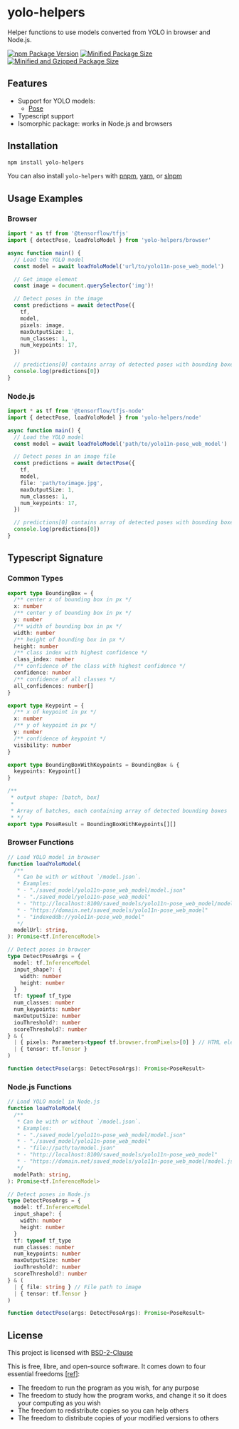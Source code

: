 # yolo-helpers

Helper functions to use models converted from YOLO in browser and Node.js.

[![npm Package Version](https://img.shields.io/npm/v/yolo-helpers)](https://www.npmjs.com/package/yolo-helpers)
[![Minified Package Size](https://img.shields.io/bundlephobia/min/yolo-helpers)](https://bundlephobia.com/package/yolo-helpers)
[![Minified and Gzipped Package Size](https://img.shields.io/bundlephobia/minzip/yolo-helpers)](https://bundlephobia.com/package/yolo-helpers)

## Features

- Support for YOLO models:
  - [Pose](https://docs.ultralytics.com/tasks/pose/)
- Typescript support
- Isomorphic package: works in Node.js and browsers

## Installation

```bash
npm install yolo-helpers
```

You can also install `yolo-helpers` with [pnpm](https://pnpm.io/), [yarn](https://yarnpkg.com/), or [slnpm](https://github.com/beenotung/slnpm)

## Usage Examples

### Browser

```typescript
import * as tf from '@tensorflow/tfjs'
import { detectPose, loadYoloModel } from 'yolo-helpers/browser'

async function main() {
  // Load the YOLO model
  const model = await loadYoloModel('url/to/yolo11n-pose_web_model')

  // Get image element
  const image = document.querySelector('img')!

  // Detect poses in the image
  const predictions = await detectPose({
    tf,
    model,
    pixels: image,
    maxOutputSize: 1,
    num_classes: 1,
    num_keypoints: 17,
  })

  // predictions[0] contains array of detected poses with bounding boxes and keypoints
  console.log(predictions[0])
}
```

### Node.js

```typescript
import * as tf from '@tensorflow/tfjs-node'
import { detectPose, loadYoloModel } from 'yolo-helpers/node'

async function main() {
  // Load the YOLO model
  const model = await loadYoloModel('path/to/yolo11n-pose_web_model')

  // Detect poses in an image file
  const predictions = await detectPose({
    tf,
    model,
    file: 'path/to/image.jpg',
    maxOutputSize: 1,
    num_classes: 1,
    num_keypoints: 17,
  })

  // predictions[0] contains array of detected poses with bounding boxes and keypoints
  console.log(predictions[0])
}
```

## Typescript Signature

### Common Types

```typescript
export type BoundingBox = {
  /** center x of bounding box in px */
  x: number
  /** center y of bounding box in px */
  y: number
  /** width of bounding box in px */
  width: number
  /** height of bounding box in px */
  height: number
  /** class index with highest confidence */
  class_index: number
  /** confidence of the class with highest confidence */
  confidence: number
  /** confidence of all classes */
  all_confidences: number[]
}

export type Keypoint = {
  /** x of keypoint in px */
  x: number
  /** y of keypoint in px */
  y: number
  /** confidence of keypoint */
  visibility: number
}

export type BoundingBoxWithKeypoints = BoundingBox & {
  keypoints: Keypoint[]
}

/**
 * output shape: [batch, box]
 *
 * Array of batches, each containing array of detected bounding boxes
 * */
export type PoseResult = BoundingBoxWithKeypoints[][]
```

### Browser Functions

```typescript
// Load YOLO model in browser
function loadYoloModel(
  /**
   * Can be with or without `/model.json`.
   * Examples:
   * - "./saved_model/yolo11n-pose_web_model/model.json"
   * - "./saved_model/yolo11n-pose_web_model"
   * - "http://localhost:8100/saved_models/yolo11n-pose_web_model/model.json"
   * - "https://domain.net/saved_models/yolo11n-pose_web_model"
   * - "indexeddb://yolo11n-pose_web_model"
   */
  modelUrl: string,
): Promise<tf.InferenceModel>

// Detect poses in browser
type DetectPoseArgs = {
  model: tf.InferenceModel
  input_shape?: {
    width: number
    height: number
  }
  tf: typeof tf_type
  num_classes: number
  num_keypoints: number
  maxOutputSize: number
  iouThreshold?: number
  scoreThreshold?: number
} & (
  | { pixels: Parameters<typeof tf.browser.fromPixels>[0] } // HTML elements like Image, Canvas, Video
  | { tensor: tf.Tensor }
)

function detectPose(args: DetectPoseArgs): Promise<PoseResult>
```

### Node.js Functions

```typescript
// Load YOLO model in Node.js
function loadYoloModel(
  /**
   * Can be with or without `/model.json`.
   * Examples:
   * - "./saved_model/yolo11n-pose_web_model/model.json"
   * - "./saved_model/yolo11n-pose_web_model"
   * - "file://path/to/model.json"
   * - "http://localhost:8100/saved_models/yolo11n-pose_web_model"
   * - "https://domain.net/saved_models/yolo11n-pose_web_model/model.json"
   */
  modelPath: string,
): Promise<tf.InferenceModel>

// Detect poses in Node.js
type DetectPoseArgs = {
  model: tf.InferenceModel
  input_shape?: {
    width: number
    height: number
  }
  tf: typeof tf_type
  num_classes: number
  num_keypoints: number
  maxOutputSize: number
  iouThreshold?: number
  scoreThreshold?: number
} & (
  | { file: string } // File path to image
  | { tensor: tf.Tensor }
)

function detectPose(args: DetectPoseArgs): Promise<PoseResult>
```

## License

This project is licensed with [BSD-2-Clause](./LICENSE)

This is free, libre, and open-source software. It comes down to four essential freedoms [[ref]](https://seirdy.one/2021/01/27/whatsapp-and-the-domestication-of-users.html#fnref:2):

- The freedom to run the program as you wish, for any purpose
- The freedom to study how the program works, and change it so it does your computing as you wish
- The freedom to redistribute copies so you can help others
- The freedom to distribute copies of your modified versions to others
